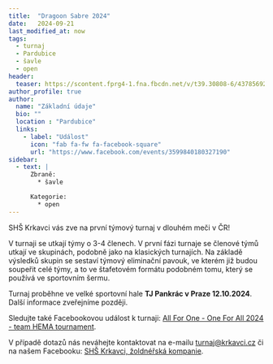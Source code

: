```yaml
---
title:  "Dragoon Sabre 2024"
date:   2024-09-21
last_modified_at: now
tags:
  - turnaj
  - Pardubice
  - šavle
  - open
header:
  teaser: https://scontent.fprg4-1.fna.fbcdn.net/v/t39.30808-6/437856926_940735601394557_1699038349995135293_n.jpg?_nc_ohc=5JhfF4VoQTIQ7kNvgGQhW7B&_nc_ht=scontent.fprg4-1.fna&oh=00_AYBasfFYJMFKNZLP_iY3vB2iWFNPBxUY0hI8LT4KGQHWIw&oe=667C98B8
author_profile: true
author:
  name: "Základní údaje"
  bio: ""
  location : "Pardubice"
  links:
    - label: "Událost"
      icon: "fab fa-fw fa-facebook-square"
      url: "https://www.facebook.com/events/3599840180327190"
sidebar:
  - text: |
      Zbraně:
        * šavle

      Kategorie:
        * open
---
```


SHŠ Krkavci vás zve na první týmový turnaj v dlouhém meči v ČR!

V turnaji se utkají týmy o 3-4 členech.
V první fázi turnaje se členové týmů utkají ve skupinách, podobně jako na klasických turnajích.
Na základě výsledků skupin se sestaví týmový eliminační pavouk, ve kterém již budou soupeřit celé týmy, a to ve štafetovém formátu podobném tomu, který se používá ve sportovním šermu.

Turnaj proběhne ve velké sportovní hale **TJ Pankrác v Praze 12.10.2024**.
Další informace zveřejníme později.

Sledujte také Facebookovou událost k turnaji: [All For One - One For All 2024 - team HEMA tournament](https://www.facebook.com/events/1514311122487420).

V případě dotazů nás neváhejte kontaktovat na e-mailu [turnaj@krkavci.cz](mailto:turnaj@krkavci.cz) či na našem Facebooku: [SHŠ Krkavci, žoldnéřská kompanie](https://www.facebook.com/krkavci).